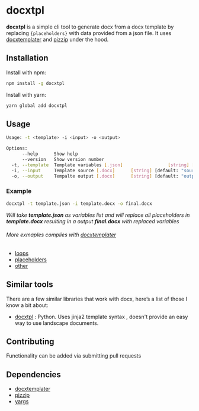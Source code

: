 # docxtpl 


**docxtpl** is a simple cli tool to generate docx from a docx template by replacing `{placeholders}` with data provided from a json file. It uses 
[docxtemplater](https://github.com/open-xml-templating/docxtemplater) and [pizzip](https://github.com/open-xml-templating/pizzip) under the hood.

## Installation

Install with npm:

```sh
npm install -g docxtpl
```

Install with yarn:

```sh
yarn global add docxtpl
```


## Usage

```sh
Usage: -t <template> -i <input> -o <output>

Options:
      --help      Show help                                            [boolean]
      --version   Show version number                                  [boolean]
  -t, --template  Template variables [.json]                 [string] [required]
  -i, --input     Template source [.docx]      [string] [default: "source.docx"]
  -o, --output    Tempalte output [.docx]      [string] [default: "output.docx"]
```

### Example
```sh
docxtpl -t template.json -i template.docx -o final.docx
```

*Will take **template.json** as variables list and will replace all placeholders in **template.docx** resulting in a output **final.docx** with replaced variables*

###### More exmaples complies with [docxtemplater](https://github.com/open-xml-templating/docxtemplater)

- [loops](https://docxtemplater.com/demo/#loops)
- [placeholders](https://docxtemplater.com/demo/#simple)
- [other](https://docxtemplater.com/demo/)


## Similar tools

There are a few similar libraries that work with docx, here’s a list of those I know a bit about:

- [docxtpl](https://www.docx4java.org/trac/docx4j) : Python. Uses jinja2  template syntax , doesn't provide an easy way to use landscape documents.

## Contributing

Functionality can be added via submitting pull requests

## Dependencies

- [docxtemplater](https://github.com/open-xml-templating/docxtemplater)
- [pizzip](https://github.com/open-xml-templating/pizzip) 
- [yargs](https://www.npmjs.com/package/yargs)
